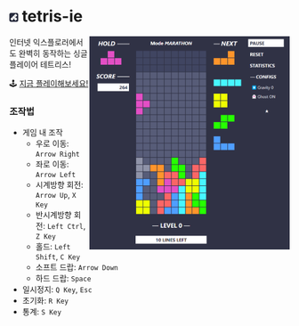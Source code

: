 # [<img height="16px" src="./icon.png">](#) tetris-ie 

[<img width="360px" align="right" src="./ingame.png">](https://zer0ken.github.io/tetris-ie/)

인터넷 익스플로러에서도 완벽히 동작하는 싱글 플레이어 테트리스!

🕹️ [지금 플레이해보세요!](https://zer0ken.github.io/tetris-ie/)

### 조작법

* 게임 내 조작
  * 우로 이동: `Arrow Right`
  * 좌로 이동: `Arrow Left`
  * 시계방향 회전: `Arrow Up`, `X Key`
  * 반시계방향 회전: `Left Ctrl`, `Z Key`
  * 홀드: `Left Shift`, `C Key`
  * 소프트 드랍: `Arrow Down`
  * 하드 드랍: `Space`
* 일시정지: `Q Key`, `Esc`
* 초기화: `R Key`
* 통계: `S Key`
